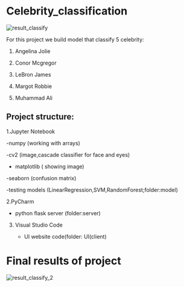 # Celebrity_classification

![result_classify](https://user-images.githubusercontent.com/77289083/107028612-163d0400-67ae-11eb-85c8-2746d3eb2bcb.png)


For this project we build model that classify 5 celebrity:

1. Angelina Jolie

2. Conor Mcgregor

3. LeBron James 

4. Margot Robbie

5. Muhammad Ali



## Project structure:

1.Jupyter Notebook

   -numpy (working with arrays)
   
   -cv2 (image,cascade classifier for face and eyes)
   
   - matplotlib ( showing image)
   
   -seaborn (confusion matrix)
   
   -testing models (LinearRegression,SVM,RandomForest;folder:model)
   
2.PyCharm

  - python flask server (folder:server)
  
3. Visual Studio Code

   - UI website code(folder: UI(client)
   


# Final results of project

![result_classify_2](https://user-images.githubusercontent.com/77289083/107030378-da576e00-67b0-11eb-8b7f-9bd2c465c990.png)
   
   
   


